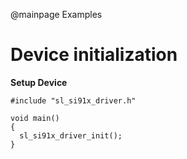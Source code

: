 @mainpage Examples

# Device initialization

**Setup Device**

	#include "sl_si91x_driver.h"
	
	void main()
	{
	  sl_si91x_driver_init();
	} 